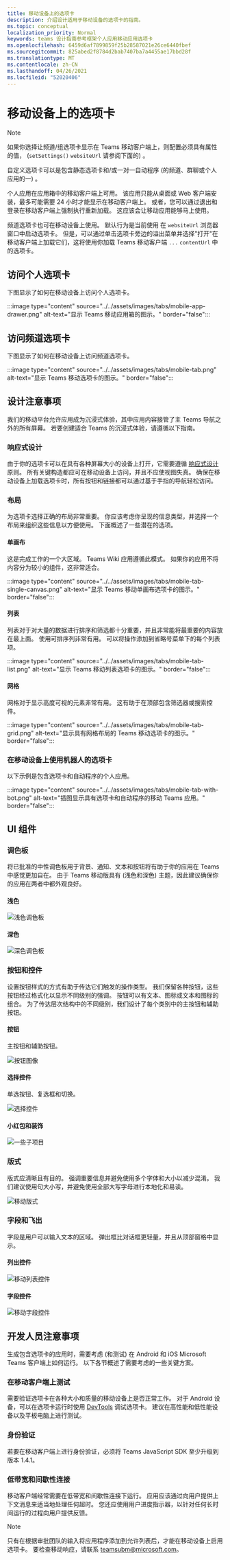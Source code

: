 ```yaml
---
title: 移动设备上的选项卡
description: 介绍设计适用于移动设备的选项卡的指南。
ms.topic: conceptual
localization_priority: Normal
keywords: teams 设计指南参考框架个人应用移动应用选项卡
ms.openlocfilehash: 6459d6af7899859f25b28587021e26ce6440fbef
ms.sourcegitcommit: 825abed2f8784d2bab7407ba7a4455ae17bbd28f
ms.translationtype: MT
ms.contentlocale: zh-CN
ms.lasthandoff: 04/26/2021
ms.locfileid: "52020406"
---
```

# <a name="tabs-on-mobile"></a>移动设备上的选项卡

> [!NOTE]
> 如果你选择让频道/组选项卡显示在 Teams 移动客户端上，则配置必须具有属性的值， (`setSettings()` `websiteUrl` 请参阅下面的) 。

自定义选项卡可以是包含静态选项卡和/或一对一自动程序 (的频道、群聊或个人应用的一) 。

个人应用在应用箱中的移动客户端上可用。 该应用只能从桌面或 Web 客户端安装，最多可能需要 24 小时才能显示在移动客户端上。 或者，您可以通过退出和登录在移动客户端上强制执行重新加载。 这应该会让移动应用能够马上使用。

频道选项卡也可在移动设备上使用。 默认行为是当前使用 在 `websiteUrl` 浏览器窗口中启动选项卡。 但是，可以通过单击选项卡旁边的溢出菜单并选择"打开"在移动客户端上加载它们，这将使用你加载 Teams 移动客户端 `...`  `contentUrl` 中的选项卡。

## <a name="accessing-personal-tabs"></a>访问个人选项卡

下图显示了如何在移动设备上访问个人选项卡。

:::image type="content" source="../../assets/images/tabs/mobile-app-drawer.png" alt-text="显示 Teams 移动应用箱的图示。" border="false":::

## <a name="accessing-channel-tabs"></a>访问频道选项卡

下图显示了如何在移动设备上访问频道选项卡。

:::image type="content" source="../../assets/images/tabs/mobile-tab.png" alt-text="显示 Teams 移动选项卡的图示。" border="false":::

## <a name="design-considerations"></a>设计注意事项

我们的移动平台允许应用成为沉浸式体验，其中应用内容接管了主 Teams 导航之外的所有屏幕。 若要创建适合 Teams 的沉浸式体验，请遵循以下指南。

### <a name="responsive-design"></a>响应式设计

由于你的选项卡可以在具有各种屏幕大小的设备上打开，它需要遵循 [响应式设计](https://www.w3schools.com/html/html_responsive.asp) 原则。 所有关键构造都应可在移动设备上访问，并且不应使视图失真。 确保在移动设备上加载选项卡时，所有按钮和链接都可以通过基于手指的导航轻松访问。

### <a name="layouts"></a>布局

为选项卡选择正确的布局非常重要。 你应该考虑你呈现的信息类型，并选择一个布局来组织这些信息以方便使用。 下面概述了一些潜在的选项。

#### <a name="single-canvas"></a>单画布

这是完成工作的一个大区域。 Teams Wiki 应用遵循此模式。 如果你的应用不将内容分为较小的组件，这非常适合。

:::image type="content" source="../../assets/images/tabs/mobile-tab-single-canvas.png" alt-text="显示 Teams 移动单画布选项卡的图示。" border="false":::

#### <a name="list"></a>列表

列表对于对大量的数据进行排序和筛选都十分重要，并且非常能将最重要的内容放在最上面。 使用可排序列非常有用。 可以将操作添加到省略号菜单下的每个列表项。

:::image type="content" source="../../assets/images/tabs/mobile-tab-list.png" alt-text="显示 Teams 移动列表选项卡的图示。" border="false":::

#### <a name="grid"></a>网格

网格对于显示高度可视的元素非常有用。 这有助于在顶部包含筛选器或搜索控件。

:::image type="content" source="../../assets/images/tabs/mobile-tab-grid.png" alt-text="显示具有网格布局的 Teams 移动选项卡的图示。" border="false":::

### <a name="tabs-with-bots-on-mobile"></a>在移动设备上使用机器人的选项卡

以下示例是包含选项卡和自动程序的个人应用。

:::image type="content" source="../../assets/images/tabs/mobile-tab-with-bot.png" alt-text="插图显示具有选项卡和自动程序的移动 Teams 应用。" border="false":::

## <a name="ui-components"></a>UI 组件

### <a name="color-palettes"></a>调色板

将已批准的中性调色板用于背景、通知、文本和按钮将有助于你的应用在 Teams 中感觉更加自在。 由于 Teams 移动版具有 (浅色和深色) 主题，因此建议确保你的应用在两者中都外观良好。

#### <a name="light-color"></a>浅色

![浅色调色板](../../assets/images/light-color.png)

#### <a name="dark-color"></a>深色

![深色调色板](../../assets/images/dark-color.png)

### <a name="buttons-and-controls"></a>按钮和控件

设置按钮样式的方式有助于传达它们触发的操作类型。 我们保留各种按钮，这些按钮经过格式化以显示不同级别的强调。 按钮可以有文本、图标或文本和图标的组合。 为了传达层次结构中的不同级别，我们设计了每个类别中的主按钮和辅助按钮。

#### <a name="buttons"></a>按钮

主按钮和辅助按钮。

![按钮图像](../../assets/images/buttons.png)

#### <a name="selection-controls"></a>选择控件

单选按钮、复选框和切换。

![选择控件](../../assets/images/selection-controls.png)

#### <a name="chiclets-and-pills"></a>小红包和装饰

![一些子项目](../../assets/images/chiclets-and-pills.png)

### <a name="typography"></a>版式

版式应清晰且有目的。 强调重要信息并避免使用多个字体和大小以减少混淆。 我们建议使用句大小写，并避免使用全部大写字母进行本地化和易读。

![移动版式](../../assets/images/mobile-typography.png)

### <a name="fields-and-flyouts"></a>字段和飞出

字段是用户可以输入文本的区域。 弹出框比对话框更轻量，并且从顶部窗格中显示。

#### <a name="list-controls"></a>列出控件

![移动列表控件](../../assets/images/mobile-list-controls.png)

#### <a name="field-controls"></a>字段控件

![移动字段控件](../../assets/images/mobile-field-controls.png)

## <a name="developer-considerations"></a>开发人员注意事项

生成包含选项卡的应用时，需要考虑 (和测试) 在 Android 和 iOS Microsoft Teams 客户端上如何运行。 以下各节概述了需要考虑的一些关键方案。

### <a name="testing-on-mobile-clients"></a>在移动客户端上测试

需要验证选项卡在各种大小和质量的移动设备上是否正常工作。 对于 Android 设备，可以在选项卡运行时使用 [DevTools](~/tabs/how-to/developer-tools.md) 调试选项卡。 建议在高性能和低性能设备以及平板电脑上进行测试。

### <a name="authentication"></a>身份验证

若要在移动客户端上进行身份验证，必须将 Teams JavaScript SDK 至少升级到版本 1.4.1。

### <a name="low-bandwidth-and-intermittent-connections"></a>低带宽和间歇性连接

移动客户端经常需要在低带宽和间歇性连接下运行。 应用应该通过向用户提供上下文消息来适当地处理任何超时。 您还应使用用户进度指示器，以针对任何长时间运行的过程向用户提供反馈。

> [!NOTE]
> 只有在根据审批团队的输入将应用程序添加到允许列表后，才能在移动设备上启用选项卡。 要检查移动响应，请联系 teamsubm@microsoft.com。 
